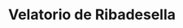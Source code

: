 ---
title: "Velatorio de Ribadesella"
url: /ribadesella/velatorio-de-ribadesella/
shop: directores de funerarias
---